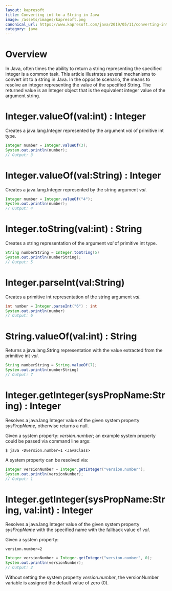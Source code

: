 ```yaml
---
layout: kapresoft
title: Converting int to a String in Java
image: /assets/images/kapresoft.png
canonical_url: https://www.kapresoft.com/java/2019/05/11/converting-int-value-to-string.html
category: java
---
```


# Overview

In Java, often times the ability to return a string representing the specified integer is a common task.  This article illustrates several mechanisms to convert int to a string in Java. In the opposite scenario, the means to resolve an integer representing the value of the specified String.  The returned value is an Integer object that is the equivalent integer value of the argument string.

<!--excerpt-->

# Integer.valueOf(val:int) : Integer

Creates a java.lang.Integer represented by the argument *val* of primitive int type.

```java
Integer number = Integer.valueOf(3);
System.out.println(number);
// Output: 3
```

# Integer.valueOf(val:String) : Integer

Creates a java.lang.Integer represented by the string argument *val*.

```java
Integer number = Integer.valueOf("4");
System.out.println(number);
// Output: 4
```

# Integer.toString(val:int) : String

Creates a string representation of the argument *val* of primitive int type.

```java
String numberString = Integer.toString(5)
System.out.println(numberString);
// Output: 5
```

# Integer.parseInt(val:String)
Creates a primitive int representation of the string argument *val*.

```java
int number = Integer.parseInt("6") : int
System.out.println(number)
// Output: 6
```

# String.valueOf(val:int) : String

Returns a java.lang.String representation with the value extracted from the primitive int *val*.

```java
String numberString = String.valueOf(7);
System.out.println(numberString)
// Output: 7
```

# Integer.getInteger(sysPropName:String) : Integer
Resolves a java.lang.Integer value of the given system property
*sysPropName*, otherwise returns a null.

Given a system property: *version.number*; an example system property could be passed via command line args:

```commandline
$ java -Dversion.number=1 <JavaClass>
```

A system property can be resolved via:
```java
Integer versionNumber = Integer.getInteger("version.number");
System.out.println(versionNumber);
// Output: 1
```

# Integer.getInteger(sysPropName:String, val:int) : Integer

Resolves a java.lang.Integer value of the given system property
*sysPropName* with the specified name with the fallback value
of *val*.

Given a system property:

```
version.number=2
```

```java
Integer versionNumber = Integer.getInteger("version.number", 0);
System.out.println(versionNumber);
// Output: 2
```

Without setting the system property *version.number*, the versionNumber variable is assigned the default value of zero (0).